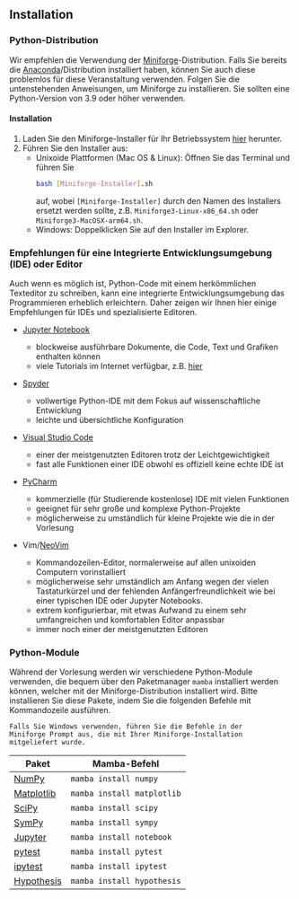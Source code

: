 ## Installation

### Python-Distribution

Wir empfehlen die Verwendung der 
[Miniforge](https://github.com/conda-forge/miniforge)-Distribution.
Falls Sie bereits die [Anaconda](https://www.anaconda.com)/Distribution 
installiert haben, können Sie auch diese problemlos für diese 
Veranstaltung verwenden.
Folgen Sie die untenstehenden Anweisungen, um Miniforge zu installieren.
Sie sollten eine Python-Version von 3.9 oder höher verwenden.

#### Installation
1. Laden Sie den Miniforge-Installer für Ihr Betriebssystem 
   [hier](https://github.com/conda-forge/miniforge#miniforge3) herunter.
2. Führen Sie den Installer aus:
    - Unixoide Plattformen (Mac OS & Linux):
        Öffnen Sie das Terminal und führen Sie
        ```bash
        bash [Miniforge-Installer].sh
        ```
        auf, wobei `[Miniforge-Installer]` durch den Namen des Installers 
        ersetzt werden sollte, z.B. `Miniforge3-Linux-x86_64.sh` oder 
        `Miniforge3-MacOSX-arm64.sh`.
    - Windows:
        Doppelklicken Sie auf den Installer im Explorer.


### Empfehlungen für eine Integrierte Entwicklungsumgebung (IDE) oder Editor
Auch wenn es möglich ist, Python-Code mit einem herkömmlichen Texteditor
zu schreiben, kann eine integrierte Entwicklungsumgebung das Programmieren 
erheblich erleichtern. Daher zeigen wir Ihnen hier einige Empfehlungen für
IDEs und spezialisierte Editoren.

- [Jupyter Notebook](https://jupyter.org)
    - blockweise ausführbare Dokumente, die Code, Text 
      und Grafiken enthalten können
    - viele Tutorials im Internet verfügbar, z.B.
      [hier](https://www.dataquest.io/blog/jupyter-notebook-tutorial/)

- [Spyder](https://www.spyder-ide.org)
    - vollwertige Python-IDE mit dem Fokus auf wissenschaftliche 
      Entwicklung
    - leichte und übersichtliche Konfiguration

- [Visual Studio Code](https://code.visualstudio.com)
    - einer der meistgenutzten Editoren trotz der Leichtgewichtigkeit
    - fast alle Funktionen einer IDE obwohl es offiziell keine echte IDE ist

- [PyCharm](https://www.jetbrains.com/de-de/pycharm/)
    - kommerzielle (für Studierende kostenlose) IDE mit vielen Funktionen
    - geeignet für sehr große und komplexe Python-Projekte
    - möglicherweise zu umständlich für kleine Projekte wie die in der 
      Vorlesung

- Vim/[NeoVim](https://neovim.io)
    - Kommandozeilen-Editor, normalerweise auf allen unixoiden 
      Computern vorinstalliert
    - möglicherweise sehr umständlich am Anfang wegen der vielen 
      Tastaturkürzel und der fehlenden Anfängerfreundlichkeit
      wie bei einer typischen IDE oder Jupyter Notebooks.
    - extrem konfigurierbar, mit etwas Aufwand zu einem sehr 
      umfangreichen und komfortablen Editor anpassbar
    - immer noch einer der meistgenutzten Editoren


### Python-Module

Während der Vorlesung werden wir verschiedene Python-Module verwenden, 
die bequem über den Paketmanager `mamba` installiert werden können,
welcher mit der Miniforge-Distribution installiert wird.
Bitte installieren Sie diese Pakete, indem Sie die folgenden Befehle
mit Kommandozeile ausführen.

```admonish note title="Hinweis für Windows-Nutzer"
Falls Sie Windows verwenden, führen Sie die Befehle in der
Miniforge Prompt aus, die mit Ihrer Miniforge-Installation
mitgeliefert wurde.
```

| Paket | Mamba-Befehl |
| ----- | ------------ |
| [NumPy](https://numpy.org) | `mamba install numpy` |
| [Matplotlib](https://matplotlib.org) | `mamba install matplotlib` |
| [SciPy](https://scipy.org) | `mamba install scipy` |
| [SymPy](https://www.sympy.org/en/index.html) | `mamba install sympy` |
| [Jupyter](https://jupyter.org) | `mamba install notebook` |
| [pytest](https://docs.pytest.org/en/7.4.x/) | `mamba install pytest` |
| [ipytest](https://github.com/chmp/ipytest) | `mamba install ipytest` |
| [Hypothesis](https://hypothesis.readthedocs.io/en/latest/) | `mamba install hypothesis` |
